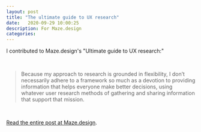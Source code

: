 ```yaml
---
layout: post
title: "The ultimate guide to UX research"
date:   2020-09-29 10:00:25
description: For Maze.design
categories:
---
```


I contributed to Maze.design's "Ultimate guide to UX research:"

<br />

>Because my approach to research is grounded in flexibility, I don’t necessarily adhere to a framework so much as a devotion to providing information that helps everyone make better decisions, using whatever user research methods of gathering and sharing information that support that mission.

<br />

[Read the entire post at Maze.design](https://maze.design/guides/ux-research).
